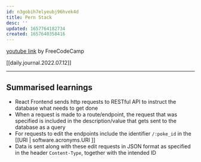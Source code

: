 ```yaml
---
id: n3gobih7elyeubj96hvek4d
title: Pern Stack
desc: ''
updated: 1657764182734
created: 1657640358416
---
```

[youtube link](https://youtu.be/ldYcgPKEZC8) by FreeCodeCamp

[[daily.journal.2022.07.12]]

---

## Summarised learnings

- React Frontend sends http requests to RESTful API to  instruct the database what needs to get done
- When a request is made to a route/endpoint, the request that was specified is included in the description/value that gets sent to the database as a query
- For requests to edit the endpoints include the identifier `/:poke_id` in the [[URI | software.acronyms.URI ]]
- Data is sent along with these edit requests in JSON format as specified in the header `Content-Type`, together with the intended ID